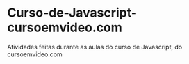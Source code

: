 # Curso-de-Javascript-cursoemvideo.com
Atividades feitas durante as aulas do curso de Javascript, do cursoemvideo.com
